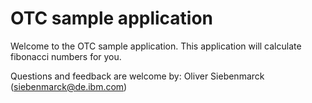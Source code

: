 # OTC sample application

Welcome to the OTC sample application. This application will calculate fibonacci numbers for you.

Questions and feedback are welcome by: Oliver Siebenmarck (siebenmarck@de.ibm.com)
